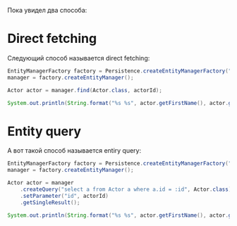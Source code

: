 

Пока увидел два способа:

# Direct fetching

Следующий способ называется direct fetching:

```java
EntityManagerFactory factory = Persistence.createEntityManagerFactory("dvdrental-pu");
manager = factory.createEntityManager();

Actor actor = manager.find(Actor.class, actorId);

System.out.println(String.format("%s %s", actor.getFirstName(), actor.getLastName()));
```



# Entity query

А вот такой способ называется entiry query:

```java
EntityManagerFactory factory = Persistence.createEntityManagerFactory("dvdrental-pu");
manager = factory.createEntityManager();

Actor actor = manager
    .createQuery("select a from Actor a where a.id = :id", Actor.class)
    .setParameter("id", actorId)
    .getSingleResult();

System.out.println(String.format("%s %s", actor.getFirstName(), actor.getLastName()));
```

